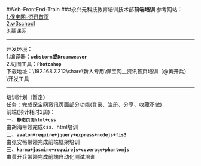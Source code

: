 #Web-FrontEnd-Train
###永兴元科技教育培训技术部**前端培训**
参考网站：  
[1.保宝网-资讯首页](http://new.yxybb.com/YXYBB/yxybb/info)  
[2.w3school](http://www.w3school.com.cn/)  
[3.慕课网](http://www.imooc.com/course/list)  
*******************************
开发环境：  
1.编译器：**`webstorm`**或**`Dreamweaver`**  
2.切图工具：**`Photoshop`**  
下载地址：\\192.168.7.212\share\新人专用\保宝网__资讯首页培训（@黄开兵）\开发工具
******************************
培训计划（暂定）：  
任务：完成保宝网资讯页面部分功能(登录、注册、分享、收藏不做)  
前端(预计耗时2周)：              
一、**`静态页面html+css`**           
由胡海带领完成css、html培训               
二、**`avalon+require+jquery+express+nodejs+fis3`**          
由张安格带领完成前端框架培训     
三、**`karma+jasmine+requirejs+coverage+phantomjs`**                
由黄开兵带领完成前端自动化测试培训         
